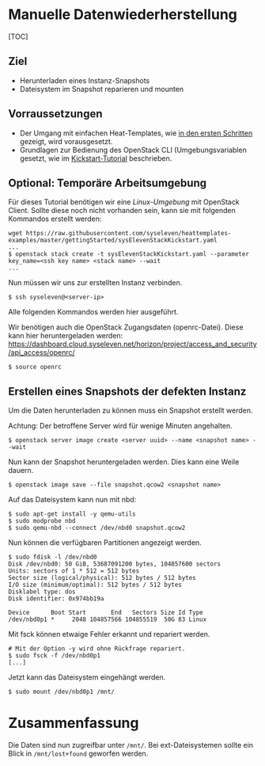 # Manuelle Datenwiederherstellung

[TOC]

## Ziel

* Herunterladen eines Instanz-Snapshots
* Dateisystem im Snapshot reparieren und mounten

## Vorraussetzungen 

* Der Umgang mit einfachen Heat-Templates, wie [in den ersten Schritten](01-firststeps/) gezeigt, wird vorausgesetzt.
* Grundlagen zur Bedienung des OpenStack CLI (Umgebungsvariablen gesetzt, wie im [Kickstart-Tutorial](02-kickstart/) beschrieben.

## Optional: Temporäre Arbeitsumgebung

Für dieses Tutorial benötigen wir eine *Linux-Umgebung* mit OpenStack Client. Sollte diese noch nicht vorhanden sein, kann sie mit folgenden Kommandos erstellt werden:

```
wget https://raw.githubusercontent.com/syseleven/heattemplates-examples/master/gettingStarted/sysElevenStackKickstart.yaml
...
$ openstack stack create -t sysElevenStackKickstart.yaml --parameter key_name=<ssh key name> <stack name> --wait
...
```

Nun müssen wir uns zur erstellten Instanz verbinden.

```
$ ssh syseleven@<server-ip>
```

Alle folgenden Kommandos werden hier ausgeführt.

Wir benötigen auch die OpenStack Zugangsdaten (openrc-Datei).
Diese kann hier heruntergeladen werden: https://dashboard.cloud.syseleven.net/horizon/project/access_and_security/api_access/openrc/

```
$ source openrc
```

## Erstellen eines Snapshots der defekten Instanz

Um die Daten herunterladen zu können muss ein Snapshot erstellt werden.

Achtung: Der betroffene Server wird für wenige Minuten angehalten.

```
$ openstack server image create <server uuid> --name <snapshot name> --wait
```

Nun kann der Snapshot heruntergeladen werden. Dies kann eine Weile dauern.

```
$ openstack image save --file snapshot.qcow2 <snapshot name>
```

Auf das Dateisystem kann nun mit nbd:

```
$ sudo apt-get install -y qemu-utils
$ sudo modprobe nbd
$ sudo qemu-nbd --connect /dev/nbd0 snapshot.qcow2
```

Nun können die verfügbaren Partitionen angezeigt werden.

```
$ sudo fdisk -l /dev/nbd0
Disk /dev/nbd0: 50 GiB, 53687091200 bytes, 104857600 sectors
Units: sectors of 1 * 512 = 512 bytes
Sector size (logical/physical): 512 bytes / 512 bytes
I/O size (minimum/optimal): 512 bytes / 512 bytes
Disklabel type: dos
Disk identifier: 0x974bb19a

Device      Boot Start       End   Sectors Size Id Type
/dev/nbd0p1 *     2048 104857566 104855519  50G 83 Linux
```

Mit fsck können etwaige Fehler erkannt und repariert werden.

```
# Mit der Option -y wird ohne Rückfrage repariert.
$ sudo fsck -f /dev/nbd0p1
[...]
```

Jetzt kann das Dateisystem eingehängt werden.

```
$ sudo mount /dev/nbd0p1 /mnt/
```

# Zusammenfassung

Die Daten sind nun zugreifbar unter `/mnt/`. Bei ext-Dateisystemen sollte ein Blick in `/mnt/lost+found` geworfen werden.